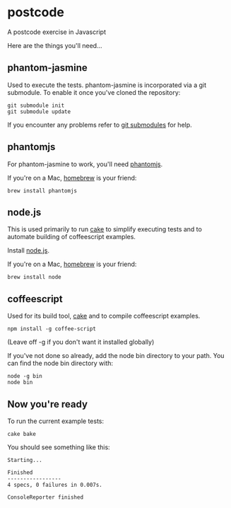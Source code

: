 postcode
========

A postcode exercise in Javascript

Here are the things you'll need...

phantom-jasmine
---------------
Used to execute the tests.
phantom-jasmine is incorporated via a git submodule. To enable it once you've cloned the repository:

    git submodule init
    git submodule update

If you encounter any problems refer to [git submodules](http://git-scm.com/book/en/Git-Tools-Submodules) for help.

phantomjs
---------
For phantom-jasmine to work, you'll need [phantomjs](http://phantomjs.org/download.html).

If you're on a Mac, [homebrew](http://mxcl.github.com/homebrew/) is your friend:

    brew install phantomjs

node.js
-------
This is used primarily to run [cake](http://coffeescript.org/documentation/docs/cake.html) to simplify executing tests and to automate building of coffeescript examples.

Install [node.js](http://nodejs.org/).

If you're on a Mac, [homebrew](http://mxcl.github.com/homebrew/) is your friend:

    brew install node

coffeescript
------------
Used for its build tool, [cake](http://coffeescript.org/documentation/docs/cake.html) and to compile coffeescript examples.

    npm install -g coffee-script

(Leave off -g if you don't want it installed globally)

If you've not done so already, add the node bin directory to your path. You can find the node bin directory with:

    node -g bin
    node bin

Now you're ready
----------------
To run the current example tests:

    cake bake

You should see something like this:

    Starting...
    
    Finished
    -----------------
    4 specs, 0 failures in 0.007s.
    
    ConsoleReporter finished


